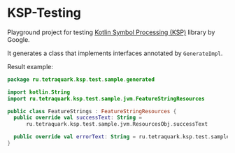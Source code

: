 # KSP-Testing

Playground project for testing [Kotlin Symbol Processing (KSP)](https://github.com/google/ksp) library by Google. 

It generates a class that implements interfaces annotated by `GenerateImpl`.

Result example:

```kotlin
package ru.tetraquark.ksp.test.sample.generated

import kotlin.String
import ru.tetraquark.ksp.test.sample.jvm.FeatureStringResources

public class FeatureStrings : FeatureStringResources {
  public override val successText: String =
      ru.tetraquark.ksp.test.sample.jvm.ResourcesObj.successText

  public override val errorText: String = ru.tetraquark.ksp.test.sample.jvm.ResourcesObj.error_text
}
```
